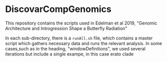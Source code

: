 # DiscovarCompGenomics

This repository contains the scripts used in Edelman et al 2019, "Genomic Architecture and Introgression Shape a Butterfly Radiation"

In each sub-directory, there is a `runAll.sh` file, which contains a master script which gathers necessary data and runs the relevant analysis. In some cases,such as in the heading, "windowDefinitions", we used several iterations but include a single exampe, in this case erato clade 
